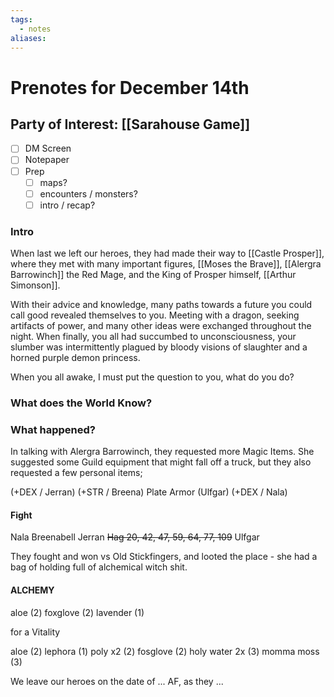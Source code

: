```yaml
---
tags:
  - notes
aliases:
---
```


# Prenotes for December 14th
## Party of Interest: [[Sarahouse Game]]
- [ ] DM Screen
- [ ] Notepaper
- [ ] Prep
	- [ ] maps?
	- [ ] encounters / monsters?
	- [ ] intro / recap?

### Intro
When last we left our heroes, they had made their way to [[Castle Prosper]], where they met with many important figures, [[Moses the Brave]], [[Alergra Barrowinch]] the Red Mage, and the King of Prosper himself, [[Arthur Simonson]]. 

With their advice and knowledge, many paths towards a future you could call good revealed themselves to you. Meeting with a dragon, seeking artifacts of power, and many other ideas were exchanged throughout the night. When finally, you all had succumbed to unconsciousness, your slumber was intermittently plagued by bloody visions of slaughter and a horned purple demon princess.

When you all awake, I must put the question to you, what do you do?

### What does the World Know?


### What happened?

In talking with Alergra Barrowinch, they requested more Magic Items. She suggested some Guild equipment that might fall off a truck, but they also requested a few personal items;

(+DEX / Jerran)
(+STR / Breena)
Plate Armor (Ulfgar)
(+DEX / Nala)

#### Fight
Nala
Breenabell
Jerran
~~Hag 20, 42, 47, 59, 64, 77, 109~~
Ulfgar

They fought and won vs Old Stickfingers, and looted the place - she had a bag of holding full of alchemical witch shit.

#### ALCHEMY
aloe (2)
foxglove (2)
lavender (1)

for a Vitality

aloe (2)
lephora (1)
poly x2 (2)
fosglove (2)
holy water 2x (3)
momma moss (3)

We leave our heroes on the date of ... AF, as they ...